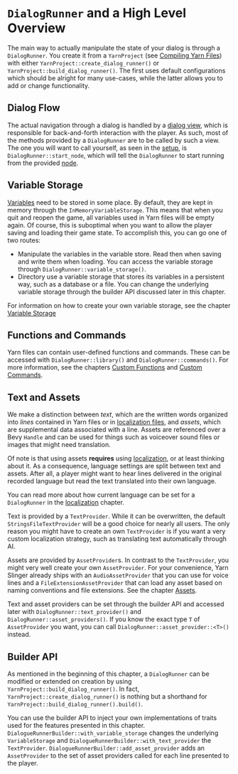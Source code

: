 # `DialogRunner` and a High Level Overview

The main way to actually manipulate the state of your dialog is through a `DialogRunner`.
You create it from a `YarnProject` (see [Compiling Yarn Files](./compiling_yarn_files.md)) with either
`YarnProject::create_dialog_runner()` or `YarnProject::build_dialog_runner()`. 
The first uses default configurations which should be alright for many use-cases, 
while the latter allows you to add or change functionality.

## Dialog Flow

The actual navigation through a dialog is handled by a [dialog view](./dialog_views.md), 
which is responsible for back-and-forth interaction with the player.
As such, most of the methods provided by a `DialogRunner` are to be called by such a view.
The one you will want to call yourself, as seen in the [setup](./setup.md), is `DialogRunner::start_node`,
which will tell the `DialogRunner` to start running from the provided [node](../yarn_files/nodes.md).

## Variable Storage

[Variables](../yarn_files/variables.md) need to be stored in some place. By default, they are kept in memory through the `InMemoryVariableStorage`.
This means that when you quit and reopen the game, all variables used in Yarn files will be empty again. Of course, this is suboptimal when you want to allow
the player saving and loading their game state. To accomplish this, you can go one of two routes:

- Manipulate the variables in the variable store. Read then when saving and write them when loading.
You can access the variable storage through `DialogRunner::variable_storage()`.
- Directory use a variable storage that stores its variables in a persistent way, such as a database or a file.
You can change the underlying variable storage through the builder API discussed later in this chapter.

For information on how to create your own variable storage, see the chapter [Variable Storage](./variable_storage)

## Functions and Commands

Yarn files can contain user-defined functions and commands. These can be accessed with
`DialogRunner::library()` and `DialogRunner::commands()`. For more information, see the chapters [Custom Functions](./custom_functions.md) 
and [Custom Commands](./custom_commands.md).

## Text and Assets

We make a distinction between *text*, which are the written words organized into *lines* contained in Yarn files or in 
[localization files](./localization.md), and *assets*, which are supplemental data associated with a line. 
Assets are referenced over a Bevy `Handle` and can be used for things such as voiceover sound files or images that might need translation.

Of note is that using assets **requires** using [localization](./localization.md), or at least thinking about it.
As a consequence, language settings are split between text and assets. After all, a player might want to hear lines delivered in the original recorded language but read the text translated into their own language.

You can read more about how current language can be set for a `DialogRunner` in the [localization](./localization.md) chapter.

Text is provided by a `TextProvider`. While it can be overwritten, the default `StringsFileTextProvider` will be a good choice for
nearly all users. The only reason you might have to create an own `TextProvider` is if you want a very custom localization strategy, such as
translating text automatically through AI.

Assets are provided by `AssetProvider`s. In contrast to the `TextProvider`, you might very well create your own `AssetProvider`. 
For your convenience, Yarn Slinger already ships with an `AudioAssetProvider` that you can use for voice lines and a `FileExtensionAssetProvider` 
that can load any asset based on naming conventions and file extensions. See the chapter [Assets](./assets.md).

Text and asset providers can be set through the builder API and accessed later with `DialogRunner::text_provider()` and `DialogRunner::asset_providers()`. If you know the exact type `T` of `AssetProvider` you
want, you can call `DialogRunner::asset_provider::<T>()` instead.

## Builder API

As mentioned in the beginning of this chapter, a `DialogRunner` can be modified or extended on creation
by using `YarnProject::build_dialog_runner()`. In fact, `YarnProject::create_dialog_runner()` is nothing but a shorthand for `YarnProject::build_dialog_runner().build()`.

You can use the builder API to inject your own implementations of traits used for the features presented in this chapter.
`DialogueRunnerBuilder::with_variable_storage` changes the underlying `VariableStorage` and `DialogueRunnerBuilder::with_text_provider` the `TextProvider`.
`DialogueRunnerBuilder::add_asset_provider` adds an `AssetProvider` to the set of asset providers called for each line presented to the player.
